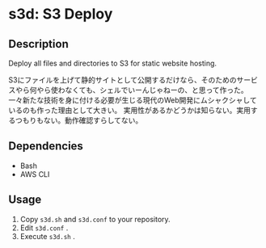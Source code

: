 # s3d: S3 Deploy
## Description

Deploy all files and directories to S3 for static website hosting.

S3にファイルを上げて静的サイトとして公開するだけなら、そのためのサービスやら何やら使わなくても、シェルでいーんじゃねーの、と思って作った。
一々新たな技術を身に付ける必要が生じる現代のWeb開発にムシャクシャしているのも作った理由として大きい。
実用性があるかどうかは知らない。実用するつもりもない。動作確認すらしてない。

## Dependencies

* Bash
* AWS CLI

## Usage

1. Copy `s3d.sh` and `s3d.conf` to your repository.
2. Edit `s3d.conf` .
3. Execute `s3d.sh` .
